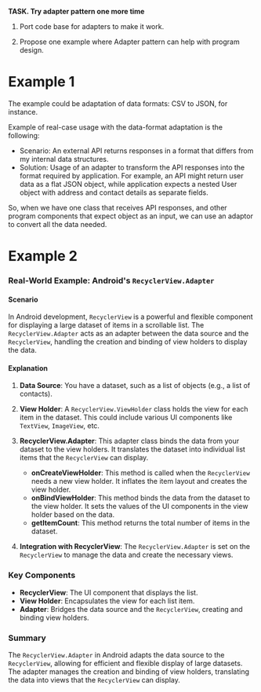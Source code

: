 **TASK. Try adapter pattern one more time**
1. Port code base for adapters to make it work.

2. Propose one example where Adapter pattern can help with program design.

# Example 1
The example could be adaptation of data formats: CSV to JSON, for instance.

Example of real-case usage with the data-format adaptation is the following:
- Scenario: An external API returns responses in a format that differs from my internal data structures.
- Solution: Usage of an adapter to transform the API responses into the format required by application. For example, an API might return user data as a flat JSON object, while application expects a nested User object with address and contact details as separate fields.

So, when we have one class that receives API responses, and other program components that expect object as an input, we can use an adaptor to convert all the data needed.

# Example 2
### Real-World Example: Android's `RecyclerView.Adapter`

#### Scenario

In Android development, `RecyclerView` is a powerful and flexible component for displaying a large dataset of items in a scrollable list. The `RecyclerView.Adapter` acts as an adapter between the data source and the `RecyclerView`, handling the creation and binding of view holders to display the data.

#### Explanation

1. **Data Source**: You have a dataset, such as a list of objects (e.g., a list of contacts).

2. **View Holder**: A `RecyclerView.ViewHolder` class holds the view for each item in the dataset. This could include various UI components like `TextView`, `ImageView`, etc.

3. **RecyclerView.Adapter**: This adapter class binds the data from your dataset to the view holders. It translates the dataset into individual list items that the `RecyclerView` can display.
    - **onCreateViewHolder**: This method is called when the `RecyclerView` needs a new view holder. It inflates the item layout and creates the view holder.
    - **onBindViewHolder**: This method binds the data from the dataset to the view holder. It sets the values of the UI components in the view holder based on the data.
    - **getItemCount**: This method returns the total number of items in the dataset.

4. **Integration with RecyclerView**: The `RecyclerView.Adapter` is set on the `RecyclerView` to manage the data and create the necessary views.

### Key Components
- **RecyclerView**: The UI component that displays the list.
- **View Holder**: Encapsulates the view for each list item.
- **Adapter**: Bridges the data source and the `RecyclerView`, creating and binding view holders.

### Summary
The `RecyclerView.Adapter` in Android adapts the data source to the `RecyclerView`, allowing for efficient and flexible display of large datasets. The adapter manages the creation and binding of view holders, translating the data into views that the `RecyclerView` can display.
